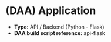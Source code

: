 # (DAA) Application
* **Type:**  API / Backend (Python - Flask)
* **DAA build script reference:** api-flask